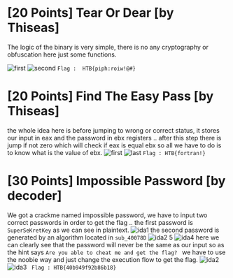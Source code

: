 # [20 Points] Tear Or Dear [by Thiseas] 
The logic of the binary is very simple, there is no any cryptography or obfuscation here just some functions.

![first](https://user-images.githubusercontent.com/22657154/39009431-e67c5cb6-440b-11e8-9d59-61b4c74d4b7b.png)
![second](https://user-images.githubusercontent.com/22657154/39009432-e6b7ef56-440b-11e8-911f-46fdf2948958.png)
``` Flag :  HTB{piph:roiw!@#} ```

# [20 Points] Find The Easy Pass [by Thiseas]
the whole idea here is before jumping to wrong or correct status, it stores our input in eax and the password in ebx registers .. after this step there is jump if not zero which will check if eax is equal ebx so all we have to do is to know what is the value of ebx.
![first](https://user-images.githubusercontent.com/22657154/39011451-bf1569c8-4411-11e8-9aaf-2082f942aadc.png)
![last](https://user-images.githubusercontent.com/22657154/39011453-bf405232-4411-11e8-83a1-1407fd1df38b.png)
``` Flag : HTB{fortran!} ```

# [30 Points] Impossible Password [by decoder]
We got a crackme named impossible password, we have to input two correct passwords in order to get the flag ..
the first password is ```SuperSeKretKey``` as we can see in plaintext.
![ida1](https://user-images.githubusercontent.com/22657154/39081481-18fc76e4-4542-11e8-8dc0-0f2aa97d3aae.png)
the second password is generated by an algorithm located in ```sub_40078D```
![ida2 5](https://user-images.githubusercontent.com/22657154/39081406-0dcd39bc-4541-11e8-8ec0-20c1add714a8.png)
![ida4](https://user-images.githubusercontent.com/22657154/39081484-24a78cb8-4542-11e8-8fcd-d8e118445136.png)
here we can clearly see that the password will never be the same as our input so as the hint says  ``` Are you able to cheat me and get the flag?  ```  we have to use the noobie way and just change the execution flow to get the flag.
![ida2](https://user-images.githubusercontent.com/22657154/39081551-4303c2e8-4543-11e8-9a81-a66b09ff059a.png)
![ida3](https://user-images.githubusercontent.com/22657154/39081500-42e6fd9e-4542-11e8-96be-28e818c0a4c1.png)
``` Flag : HTB{40b949f92b86b18}```
